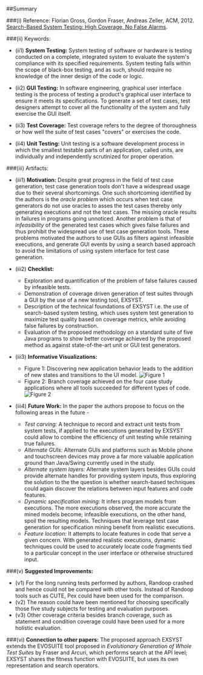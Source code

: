 ##Summary

###(i) Reference: Florian Gross, Gordon Fraser, Andreas Zeller, ACM, 2012. [Search-Based System Testing: High Coverage, No False Alarms](http://dl.acm.org/citation.cfm?id=2336762). 

###(ii) Keywords:
* (ii1) **System Testing:** System testing of software or hardware is testing conducted on a complete, integrated system to evaluate the system's compliance with its specified requirements. System testing falls within the scope of black-box testing, and as such, should require no knowledge of the inner design of the code or logic.

* (ii2) **GUI Testing:** In software engineering, graphical user interface testing is the process of testing a product's graphical user interface to ensure it meets its specifications. To generate a set of test cases, test designers attempt to cover all the functionality of the system and fully exercise the GUI itself.

* (ii3) **Test Coverage:**  Test coverage refers to the degree of thoroughness or how well the suite of test cases "covers" or exercises the code.

* (ii4) **Unit Testing:** Unit testing is a software development process in which the smallest testable parts of an application, called units, are individually and independently scrutinized for proper operation. 

###(iii) Artifacts:

* (iii1) **Motivation:** Despite great progress in the field of test case generation, test case generation tools don't have a widespread usage due to their several shortcomings. One such shortcoming identified by the authors is the _oracle problem_ which occurs when test case generators do not use oracles to asses the test cases thereby only generating executions and not the test cases. The missing oracle results in failures in programs going unnoticed. Another problem is that of _infeasibility_ of the generated test cases which gives false failures and thus prohibit the widespread use of test case generation tools. These problems motivated the authors to use GUIs as filters against infeasible executions, and generate GUI events by using a search based approach to avoid the limitations of using system interface for test case generation. 

* (iii2) **Checklist:** 
  * Exploration and quantification of the problem of false failures caused by infeasible tests.
  * Demonstration of coverage driven generation of test suites through a GUI by the use of a new testing tool, EXSYST.
  * Description of the technical foundations of EXSYST i.e. the use of search-based system testing, which uses system test generation to maximize test quality based on coverage metrics, while avoiding false failures by construction.
  * Evaluation of the proposed methodology on a standard suite of five Java programs to show better coverage achieved by the proposed method as against state-of-the-art unit or GUI test generators.

* (iii3) **Informative Visualizations:** 
  * Figure 1: Discovering new application behavior leads to the addition of new states and transitions to the UI model.
  ![Figure 1](https://cloud.githubusercontent.com/assets/7557398/10932788/ac67f84c-82a1-11e5-9515-156cca8e4534.jpg)
  * Figure 2: Branch coverage achieved on the four case study applications where all tools succeeded for different types of code.
  ![Figure 2](https://cloud.githubusercontent.com/assets/7557398/10932800/bf44a64a-82a1-11e5-9726-6978e9c197dd.jpg)

* (iii4) **Future Work:** In the paper the authors propose to focus on the following areas in the future -
  * _Test carving:_ A technique to record and extract unit tests from system tests, if applied to the executions generated by EXSYST could allow to combine the efficiency of unit testing while retaining true failures.
  * _Alternate GUIs:_ Alternate GUIs and platforms such as Mobile phone and touchscreen devices may prove a far more valuable application ground than Java/Swing currently used in the study.
  * _Alternate system layers:_ Alternate system layers besides GUIs could provide alternate handles for providing system inputs, thus exploring the solution to the the question is whether search-based techniques could again discover the relations between input features and code features.
  * _Dynamic specification mining:_ It infers program models from executions. The more executions observed, the more accurate
the mined models become; infeasible executions, on the other hand, spoil the resulting models. Techniques that leverage
test case generation for specification mining benefit from realistic executions.
  * _Feature location:_ It attempts to locate features in code that serve a given concern. With generated realistic executions, dynamic techniques could be used to accurately locate code fragments tied to a particular concept in the user interface or otherwise structured input.
  
###(v) **Suggested Improvements:**
* (v1) For the long running tests performed by authors, Randoop crashed and hence could not be compared with other tools.  Instead of Randoop tools such as CUTE, Pex could have been used for the comparison.
* (v2) The reason could have been mentioned for choosing specifically those five study subjects for testing and evaluation purposes.
* (v3) Other coverage criteria besides branch coverage, such as statement and condition coverage could have been used for a more holistic evaluation.

###(vi) **Connection to other papers:**
The proposed approach EXSYST extends the EVOSUITE tool proposed in _Evolutionary Generation of Whole Test Suites_ by Fraser and Arcuri, which performs search at the API level; EXSYST shares the fitness function with EVOSUITE, but uses its own representation and search operators.


